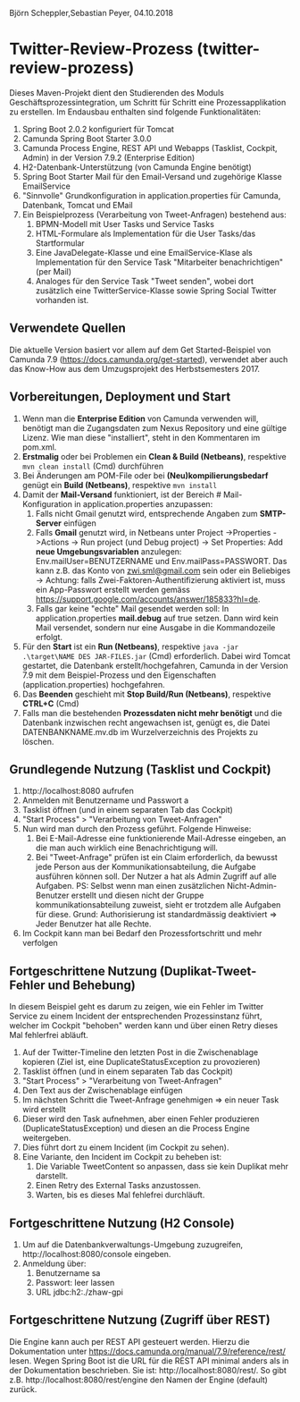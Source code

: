 Björn Scheppler,Sebastian Peyer, 04.10.2018

# Twitter-Review-Prozess (twitter-review-prozess)
Dieses Maven-Projekt dient den Studierenden des Moduls Geschäftsprozessintegration, um Schritt für Schritt eine Prozessapplikation zu erstellen. Im Endausbau enthalten sind folgende Funktionalitäten:
1. Spring Boot 2.0.2 konfiguriert für Tomcat
2. Camunda Spring Boot Starter 3.0.0
3. Camunda Process Engine, REST API und Webapps (Tasklist, Cockpit, Admin) in der Version 7.9.2 (Enterprise Edition)
4. H2-Datenbank-Unterstützung (von Camunda Engine benötigt)
5. Spring Boot Starter Mail für den Email-Versand und zugehörige Klasse EmailService
6. "Sinnvolle" Grundkonfiguration in application.properties für Camunda, Datenbank, Tomcat und EMail
7. Ein Beispielprozess (Verarbeitung von Tweet-Anfragen) bestehend aus:
    1. BPMN-Modell mit User Tasks und Service Tasks
    2. HTML-Formulare als Implementation für die User Tasks/das Startformular
    3. Eine JavaDelegate-Klasse und eine EmailService-Klase als Implementation für den Service Task "Mitarbeiter benachrichtigen" (per Mail)
    4. Analoges für den Service Task "Tweet senden", wobei dort zusätzlich eine TwitterService-Klasse sowie Spring Social Twitter vorhanden ist.

## Verwendete Quellen
Die aktuelle Version basiert vor allem auf dem Get Started-Beispiel von Camunda 7.9 (https://docs.camunda.org/get-started), verwendet aber auch das Know-How aus dem Umzugsprojekt des Herbstsemesters 2017.

## Vorbereitungen, Deployment und Start
1. Wenn man die **Enterprise Edition** von Camunda verwenden will, benötigt man die Zugangsdaten zum Nexus Repository und eine gültige Lizenz. Wie man diese "installiert", steht in den Kommentaren im pom.xml.
2. **Erstmalig** oder bei Problemen ein **Clean & Build (Netbeans)**, respektive `mvn clean install` (Cmd) durchführen
3. Bei Änderungen am POM-File oder bei **(Neu)kompilierungsbedarf** genügt ein **Build (Netbeans)**, respektive `mvn install`
4. Damit der **Mail-Versand** funktioniert, ist der Bereich # Mail-Konfiguration in application.properties anzupassen:
    1. Falls nicht Gmail genutzt wird, entsprechende Angaben zum **SMTP-Server** einfügen
    2. Falls **Gmail** genutzt wird, in Netbeans unter Project ->Properties ->Actions -> Run project (und Debug project) -> Set Properties: Add **neue Umgebungsvariablen** anzulegen: Env.mailUser=BENUTZERNAME und Env.mailPass=PASSWORT. Das kann z.B. das Konto von zwi.sml@gmail.com sein oder ein Beliebiges -> Achtung: falls Zwei-Faktoren-Authentifizierung aktiviert ist, muss ein App-Passwort erstellt werden gemäss https://support.google.com/accounts/answer/185833?hl=de.
    3. Falls gar keine "echte" Mail gesendet werden soll: In application.properties **mail.debug** auf true setzen. Dann wird kein Mail versendet, sondern nur eine Ausgabe in die Kommandozeile erfolgt.
5. Für den **Start** ist ein **Run (Netbeans)**, respektive `java -jar .\target\NAME DES JAR-FILES.jar` (Cmd) erforderlich. Dabei wird Tomcat gestartet, die Datenbank erstellt/hochgefahren, Camunda in der Version 7.9 mit dem Beispiel-Prozess und den Eigenschaften (application.properties) hochgefahren.
6. Das **Beenden** geschieht mit **Stop Build/Run (Netbeans)**, respektive **CTRL+C** (Cmd)
7. Falls man die bestehenden **Prozessdaten nicht mehr benötigt** und die Datenbank inzwischen recht angewachsen ist, genügt es, die Datei DATENBANKNAME.mv.db im Wurzelverzeichnis des Projekts zu löschen.

## Grundlegende Nutzung (Tasklist und Cockpit)
1. http://localhost:8080 aufrufen
2. Anmelden mit Benutzername und Passwort a
3. Tasklist öffnen (und in einem separaten Tab das Cockpit)
4. "Start Process" > "Verarbeitung von Tweet-Anfragen"
5. Nun wird man durch den Prozess geführt. Folgende Hinweise:
    1. Bei E-Mail-Adresse eine funktionierende Mail-Adresse eingeben, an die man auch wirklich eine Benachrichtigung will.
    2. Bei "Tweet-Anfrage" prüfen ist ein Claim erforderlich, da bewusst jede Person aus der Kommunikationsabteilung, die Aufgabe ausführen können soll. Der Nutzer a hat als Admin Zugriff auf alle Aufgaben. PS: Selbst wenn man einen zusätzlichen Nicht-Admin-Benutzer erstellt und diesen nicht der Gruppe kommunikationsabteilung zuweist, sieht er trotzdem alle Aufgaben für diese. Grund: Authorisierung ist standardmässig deaktiviert => Jeder Benutzer hat alle Rechte.
6. Im Cockpit kann man bei Bedarf den Prozessfortschritt und mehr verfolgen

## Fortgeschrittene Nutzung (Duplikat-Tweet-Fehler und Behebung)
In diesem Beispiel geht es darum zu zeigen, wie ein Fehler im Twitter Service zu einem Incident der entsprechenden Prozessinstanz führt, welcher im Cockpit "behoben" werden kann und über einen Retry dieses Mal fehlerfrei abläuft.
1. Auf der Twitter-Timeline den letzten Post in die Zwischenablage kopieren (Ziel ist, eine DuplicateStatusException zu provozieren)
2. Tasklist öffnen (und in einem separaten Tab das Cockpit)
3. "Start Process" > "Verarbeitung von Tweet-Anfragen"
4. Den Text aus der Zwischenablage einfügen
5. Im nächsten Schritt die Tweet-Anfrage genehmigen => ein neuer Task wird erstellt
7. Dieser wird den Task aufnehmen, aber einen Fehler produzieren (DuplicateStatusException) und diesen an die Process Engine weitergeben.
8. Dies führt dort zu einem Incident (im Cockpit zu sehen).
9. Eine Variante, den Incident im Cockpit zu beheben ist:
    1. Die Variable TweetContent so anpassen, dass sie kein Duplikat mehr darstellt.
    2. Einen Retry des External Tasks anzustossen.
    3. Warten, bis es dieses Mal fehlefrei durchläuft.

## Fortgeschrittene Nutzung (H2 Console)
1. Um auf die Datenbankverwaltungs-Umgebung zuzugreifen, http://localhost:8080/console eingeben.
2. Anmeldung über:
    1. Benutzername sa
    2. Passwort: leer lassen
    3. URL jdbc:h2:./zhaw-gpi

## Fortgeschrittene Nutzung (Zugriff über REST)
Die Engine kann auch per REST API gesteuert werden. Hierzu die Dokumentation unter https://docs.camunda.org/manual/7.9/reference/rest/ lesen. Wegen Spring Boot ist die URL für die REST API minimal anders als in der Dokumentation beschrieben. Sie ist: http://localhost:8080/rest/. So gibt z.B. http://localhost:8080/rest/engine den Namen der Engine (default) zurück.